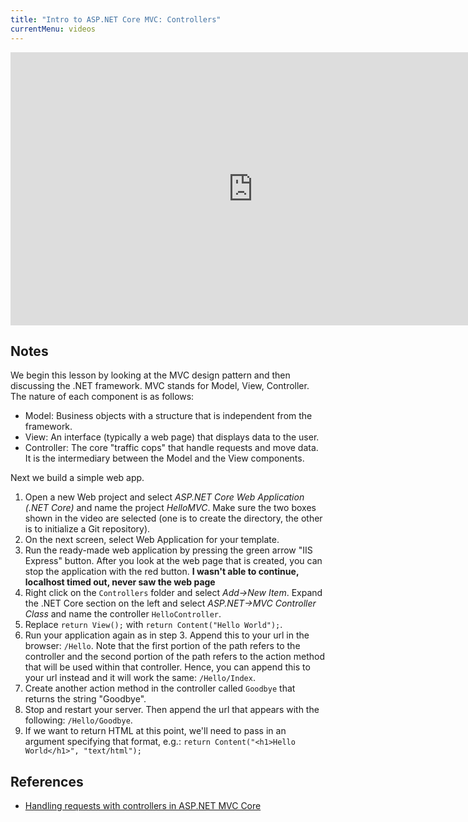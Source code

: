 ```yaml
---
title: "Intro to ASP.NET Core MVC: Controllers"
currentMenu: videos
---
```


<div class="youtube-wrapper"><iframe width="776" height="437" src="https://www.youtube-nocookie.com/embed/2n7keI_E8tE?rel=0" frameborder="0" allowfullscreen></iframe></div>

## Notes

We begin this lesson by looking at the MVC design pattern and then discussing the .NET framework. MVC stands for Model, View, Controller. The nature of each component is as follows:

* Model: Business objects with a structure that is independent from the framework.
* View: An interface (typically a web page) that displays data to the user.
* Controller: The core "traffic cops" that handle requests and move data. It is the intermediary between the Model and the View components.

Next we build a simple web app.

1. Open a new Web project and select *ASP.NET Core Web Application (.NET Core)* and name the project *HelloMVC*. Make sure the two boxes shown in the video are selected (one is to create the directory, the other is to initialize a Git repository).
2. On the next screen, select Web Application for your template.
3. Run the ready-made web application by pressing the green arrow "IIS Express" button. After you look at the web page that is created, you can stop the application with the red button.
**I wasn't able to continue, localhost timed out, never saw the web page**
4. Right click on the `Controllers` folder and select *Add->New Item*. Expand the .NET Core section on the left and select *ASP.NET->MVC Controller Class* and name the controller `HelloController`.
5. Replace `return View();` with `return Content("Hello World");`.
6. Run your application again as in step 3. Append this to your url in the browser: `/Hello`. Note that the first portion of the path refers to the controller and the second portion of the path refers to the action method that will be used within that controller. Hence, you can append this to your url instead and it will work the same: `/Hello/Index`.
7. Create another action method in the controller called `Goodbye` that returns the string "Goodbye".
8. Stop and restart your server. Then append the url that appears with the following: `/Hello/Goodbye`.
9. If we want to return HTML at this point, we'll need to pass in an argument specifying that format, e.g.: `return Content("<h1>Hello World</h1>", "text/html");`

## References

- [Handling requests with controllers in ASP.NET MVC Core](https://docs.microsoft.com/en-us/aspnet/core/mvc/controllers/actions)
